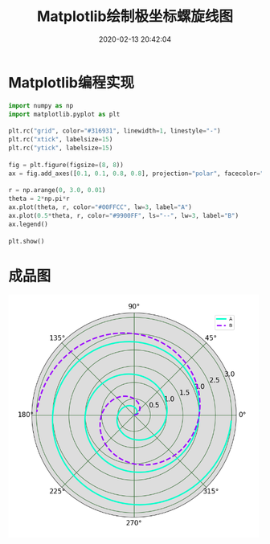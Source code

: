 ﻿---
title: Matplotlib绘制极坐标螺旋线图
date: 2020-02-13 20:42:04
summary: 本文分享Matplotlib绘制极坐标螺旋线图的过程。
tags:
- Python
- Matplotlib
categories:
- Python
---

# Matplotlib编程实现

```python
import numpy as np
import matplotlib.pyplot as plt

plt.rc("grid", color="#316931", linewidth=1, linestyle="-")
plt.rc("xtick", labelsize=15)
plt.rc("ytick", labelsize=15)

fig = plt.figure(figsize=(8, 8))
ax = fig.add_axes([0.1, 0.1, 0.8, 0.8], projection="polar", facecolor="#DDDDDD")

r = np.arange(0, 3.0, 0.01)
theta = 2*np.pi*r
ax.plot(theta, r, color="#00FFCC", lw=3, label="A")
ax.plot(0.5*theta, r, color="#9900FF", ls="--", lw=3, label="B")
ax.legend()

plt.show()
```

# 成品图

![](../../../images/软件开发/Python/Matplotlib绘制极坐标螺旋线图/1.png)
